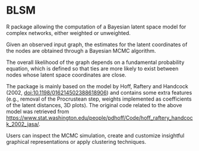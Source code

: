 # BLSM

R package allowing the computation of a Bayesian latent space model for complex networks, either weighted or unweighted.

Given an observed input graph, the estimates for the latent coordinates of the nodes are obtained through a Bayesian MCMC algorithm. 

The overall likelihood of the graph depends on a fundamental probability equation, which is defined so that ties are more likely to exist between nodes whose latent space coordinates are close. 

The package is mainly based on the model by Hoff, Raftery and Handcock (2002, <doi:10.1198/016214502388618906>) and contains some extra features (e.g., removal of the Procrustean step, weights implemented as coefficients of the latent distances, 3D plots). The original code related to the above model was retrieved from <https://www.stat.washington.edu/people/pdhoff/Code/hoff_raftery_handcock_2002_jasa/>.

Users can inspect the MCMC simulation, create and customize insightful graphical representations or apply clustering techniques. 